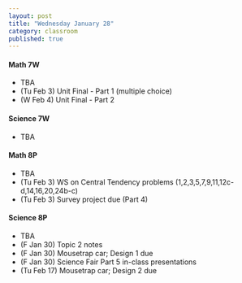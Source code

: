 ```yaml
---
layout: post
title: "Wednesday January 28"
category: classroom
published: true
---
```

#### Math 7W
* TBA
* (Tu Feb 3) Unit Final - Part 1 (multiple choice)
* (W Feb 4) Unit Final - Part 2 

#### Science 7W
* TBA

#### Math 8P
* TBA
* (Tu Feb 3) WS on Central Tendency problems (1,2,3,5,7,9,11,12c-d,14,16,20,24b-c)
* (Tu Feb 3) Survey project due (Part 4)

#### Science 8P
* TBA
* (F Jan 30) Topic 2 notes
* (F Jan 30) Mousetrap car; Design 1 due
* (F Jan 30) Science Fair Part 5 in-class presentations
* (Tu Feb 17) Mousetrap car; Design 2 due
